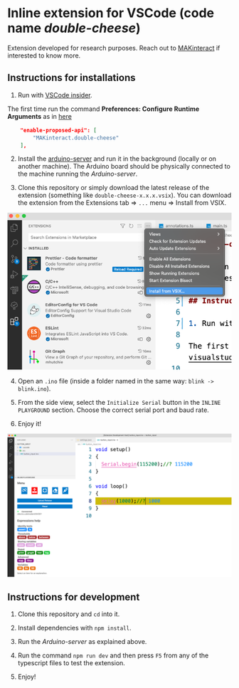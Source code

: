 # Inline extension for VSCode (code name _double-cheese_)

Extension developed for research purposes. Reach out to [MAKinteract](https://makinteract.kaist.ac.kr) if interested to know more.

## Instructions for installations

1. Run with [VSCode insider](https://code.visualstudio.com/insiders/).

The first time run the command **Preferences: Configure Runtime Arguments** as in [here](https://code.visualstudio.com/api/advanced-topics/using-proposed-api)

```json
    "enable-proposed-api": [
        "MAKinteract.double-cheese"
    ],
```

2. Install the [arduino-server](https://github.com/makinteract/arduino-server) and run it in the background (locally or on another machine). The Arduino board should be physically connected to the machine running the _Arduino-server_.

3. Clone this repository or simply download the latest release of the extension (something like `double-cheese-x.x.x.vsix`). You can download the extension from the Extensions tab => `...` menu => Install from VSIX.

![](/images/vsix_install.png)

4. Open an `.ino` file (inside a folder named in the same way: `blink -> blink.ino`).

5. From the side view, select the `Initialize Serial` button in the `INLINE PLAYGROUND` section. Choose the correct serial port and baud rate.

6. Enjoy it!

![](/images/screenshot.png)

## Instructions for development

1. Clone this repository and `cd` into it.

2. Install dependencies with `npm install`.

3. Run the _Arduino-server_ as explained above.

4. Run the command `npm run dev` and then press `F5` from any of the typescript files to test the extension.

5. Enjoy!

